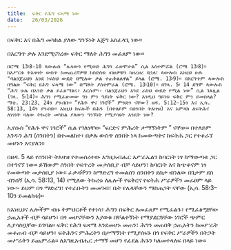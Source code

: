 ```yaml
---
title:  ፍቅር የሕግ ፍጻሜ ነው
date:   26/03/2026
---
```


በፍቅር እና በሕግ መካከል ያለው ግንኙነት እጅግ አስፈላጊ ነው።

በእርግጥ ቃሉ እንደሚናገረው ፍቅር ማለት ሕግን መፈጸም ነው።

`በሮሜ 13፡8-10 ጳውሎስ “ሌላውን የሚወድ ሕግን ፈጽሞታል” ሲል አስተምሯል (ሮሜ 13፡8)። ከአሥርቱ ትእዛዛት ውስጥ ከመጨረሻዎቹ ከስድስቱ ብዙዎቹን ከዘረዘረ በኋላ፣ ጳውሎስ እነዚህ ሁሉ "ባልንጀራህን እንደ ነፍስህ ውደድ በሚለው ቃል ተጠቅልለዋል" ይላል (ሮሜ. 13፡9)። በእርግጥም ጳውሎስ በግልጽ “ፍቅር የሕግ ፍጻሜ ነው” በማለት ያስተምራል (ሮሜ. 13፡10)። በገላ. 5፡ 14 ደግሞ ጳውሎስ “ሕግ ሁሉ በአንድ ቃል ይፈጸማልና፥ እርሱም፡- ባልንጀራህን እንደ ራስህ ውደድ የሚል ነው” ሲል ገልጿል (ገላ. 5፡14)። ሕግን የሚፈጽመው ግን ምን ዓይነት ፍቅር ነው? እንዲህ ዓይነቱ ፍቅር ምን ይመስላል? ማቴ. 23:23, 24ን ያንብቡ። “የሕጉ ዋና ነገሮች” ምንድን ናቸው? ዘዳ. 5:12–15ን እና ኢሳ. 58:13, 14ን ያንብቡ። እነዚህ ክፍሎች በሕጉ (በተለይም በሰንበት ትእዛዝ) እና አምላክ ለፍትሕና ለነፃነት ባለው ትኩረት መካከል ያለውን ግንኙነት የሚያሳዩት እንዴት ነው?`


ኢየሱስ “የሕጉ ዋና ነገሮች” ሲል የገለፃቸው “ፍርድና ምሕረት ታማኝነትም ” ናቸው። በተለይም አንዱን ሕግ (ሰንበትን) በተመለከተ፣ በቃሉ ውስጥ ሰንበት ነጻ ከመውጣትና ከፍትሕ ጋር የተቆራኘ መሆኑን እናያለን።

በዘዳ. 5 ላይ የሰንበት ትእዛዝ የተመሰረተው እግዚአብሔር እሥራኤልን ከባርነት ነፃ ከማውጣቱ ጋር በተገናኘ ነው። ይኸውም ሰንበት የፍጥረት መታሰቢያ ብቻ ሳይሆን፣ ከባርነት እና ከጭቆናም ነፃ የመውጣት መታሰቢያ ነው። ፈቃዳችንን ከማድረግ ተመልሰን ሰንበትን ደስታ ብንለው በጌታም ደስ ብንሰኝ (ኢሳ. 58:13, 14) የሚለው ትኩረቱ ለሌሎች የፍቅርና የፍትሕ ሥራዎችን መፈፀም ላይ ነው፡- ይህም በጎ ማድረግ፣ የተራቡትን መመገብ፣ ቤት የሌላቸውን ማስጠጋት ናቸው (ኢሳ. 58፡3–10ን ይመልከቱ)።

ከእነዚህና ሌሎችም ብዙ ትምህርቶች የተነሳ፣ ሕግን በፍቅር ለመፈጸም የሚፈልጉ፣ የሚፈፅሟቸው ኃጢአቶች ብቻ ሳይሆን፣ በጎ መሆናቸውን እያወቁ በቸልተኝነት የማያደርጓቸው ነገሮች ጭምር ሊያሳስቧቸው ይገባል። ፍቅር የሕግ ፍጻሜ እንደመሆኑ መጠን፣ ሕግን መጠበቅ ኃጢአትን ከመሥራት መቆጠብ ብቻ ሳይሆን፣ ፍትሕንና ምሕረትን በታማኝነት የሚያሰፍኑ በጎ የፍቅር ሥራዎችን በትጋት መሥራትን ይጨምራል። ለእግዚአብሔር ታማኝ መሆን የፊደል ሕጉን ካለመተላለፍ በላይ ነው።
